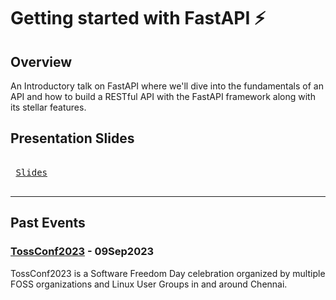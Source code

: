 # Getting started with FastAPI ⚡

## Overview

An Introductory talk on FastAPI where we'll dive into the fundamentals of an API and how to build a RESTful API with the FastAPI framework along with its stellar features.

## Presentation Slides

<kbd> <br> [Slides](https://docs.google.com/presentation/d/11RNqcgRS7o4QV5UcWXKVisCeru97YnBGsnfRwrEXUcM/edit?usp=sharing) <br> </kbd>

---

## Past Events

### [TossConf2023](https://www.kaniyam.com/tossconf23-week2/) - 09Sep2023
TossConf2023 is a Software Freedom Day celebration organized by multiple FOSS organizations and Linux User Groups in and around Chennai.




